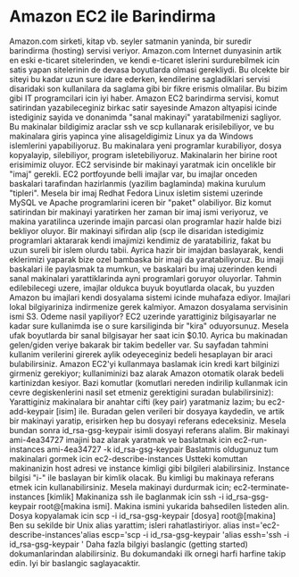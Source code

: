 # Amazon EC2 ile Barindirma

Amazon.com sirketi, kitap vb. seyler satmanin yaninda, bir suredir
barindirma (hosting) servisi veriyor. Amazon.com Internet dunyasinin
artik en eski e-ticaret sitelerinden, ve kendi e-ticaret islerini
surdurebilmek icin satis yapan sitelerinin de devasa boyutlarda olmasi
gerekliydi. Bu olcekte bir siteyi bu kadar uzun sure idare ederken,
kendilerine sagladiklari servisi disaridaki son kullanilara da saglama
gibi bir fikre erismis olmalilar.  Bu bizim gibi IT programcilari icin
iyi haber. Amazon EC2 barindirma servisi, komut satirindan
yazabileceginiz birkac satir sayesinde Amazon altyapisi icinde
istediginiz sayida ve donanimda "sanal makinayi" yaratabilmenizi
sagliyor. Bu makinalar bildigimiz araclar ssh ve scp kullanarak
erisilebiliyor, ve bu makinalara giris yapinca yine alisageldigimiz
Linux ya da Windows islemlerini yapabiliyoruz. Bu makinalara yeni
programlar kurabiliyor, dosya kopyalayip, silebiliyor, program
isletebiliyoruz. Makinalarin her birine root erisimimiz oluyor.  EC2
servisinde bir makinayi yaratmak icin oncelikle bir "imaj"
gerekli. EC2 portfoyunde belli imajlar var, bu imajlar onceden
baskalari tarafindan hazirlanmis (yazilim baglaminda) makina kurulum
"tipleri". Mesela bir imaj Redhat Fedora Linux isletim sistemi
uzerinde MySQL ve Apache programlarini iceren bir "paket"
olabiliyor. Biz komut satirindan bir makinayi yaratirken her zaman bir
imaj ismi veriyoruz, ve makina yaratilinca uzerinde imajin parcasi
olan programlar hazir halde bizi bekliyor oluyor. Bir makinayi
sifirdan alip (scp ile disaridan istedigimiz programlari aktararak
kendi imajimizi kendimiz de yaratabiliriz, fakat bu uzun sureli bir
islem olurdu tabii. Ayrica hazir bir imajdan baslayarak, kendi
eklerimizi yaparak bize ozel bambaska bir imaji da yaratabiliyoruz. Bu
imaji baskalari ile paylasmak ta mumkun, ve baskalari bu imaj
uzerinden kendi sanal makinalari yarattiklarinda ayni programlari
goruyor oluyorlar.  Tahmin edilebilecegi uzere, imajlar oldukca buyuk
boyutlarda olacak, bu yuzden Amazon bu imajlari kendi dosyalama
sistemi icinde muhafaza ediyor. Imajlari lokal bilgiyariniza
indirmenize gerek kalmiyor. Amazon dosyalama servisinin ismi S3.
Odeme nasil yapiliyor? EC2 uzerinde yarattiginiz bilgisayarlar ne
kadar sure kullanimda ise o sure karsiliginda bir "kira"
oduyorsunuz. Mesela ufak boyutlarda bir sanal bilgisayar her saat icin
$0.10. Ayrica bu makinadan gelen/giden veriye bakarak bir takim
bedeller var. Su sayfadan tahmini kullanim verilerini girerek aylik
odeyeceginiz bedeli hesaplayan bir araci bulabilirsiniz.  Amazon
EC2'yi kullanmaya baslamak icin kredi kart bilginizi girmeniz
gerekiyor; kullaniminizi baz alarak Amazon otomatik olarak bedeli
kartinizdan kesiyor.  Bazi komutlar (komutlari nereden indirilip
kullanmak icin cevre degiskenlerini nasil set etmeniz gerektigini
suradan bulabilirsiniz): Yarattiginiz makinalara bir anahtar cifti
(key pair) yaratmaniz lazim; bu ec2-add-keypair [isim] ile. Buradan
gelen verileri bir dosyaya kaydedin, ve artik bir makinayi yaratip,
erisirken hep bu dosyayi referans edeceksiniz. Mesela bundan sonra
id_rsa-gsg-keypair isimli dosyayi referans alalim.  Bir makinayi
ami-4ea34727 imajini baz alarak yaratmak ve baslatmak icin
ec2-run-instances ami-4ea34727 -k id_rsa-gsg-keypair Baslatmis
oldugunuz tum makinalari gormek icin ec2-describe-instances Ustteki
komuttan makinanizin host adresi ve instance kimligi gibi bilgileri
alabilirsiniz. Instance bilgisi "i-" ile baslayan bir kimlik
olacak. Bu kimligi bu makinaya referans etmek icin
kullanabilirsiniz. Mesela makinayi durdurmak icin;
ec2-terminate-instances [kimlik] Makinaniza ssh ile baglanmak icin ssh
-i id_rsa-gsg-keypair root@[makina ismi]. Makina ismini yukarida
bahsedilen listeden alin.  Dosya kopyalamak icin scp -i
id_rsa-gsg-keypair [dosya] root@[makina] Ben su sekilde bir Unix alias
yarattim; isleri rahatlastiriyor.  alias
inst='ec2-describe-instances'alias escp='scp -i id_rsa-gsg-keypair
'alias essh='ssh -i id_rsa-gsg-keypair ' Daha fazla bilgiyi baslangic
(getting started) dokumanlarindan alabilirsiniz. Bu dokumandaki ilk
ornegi harfi harfine takip edin. Iyi bir baslangic saglayacaktir.





